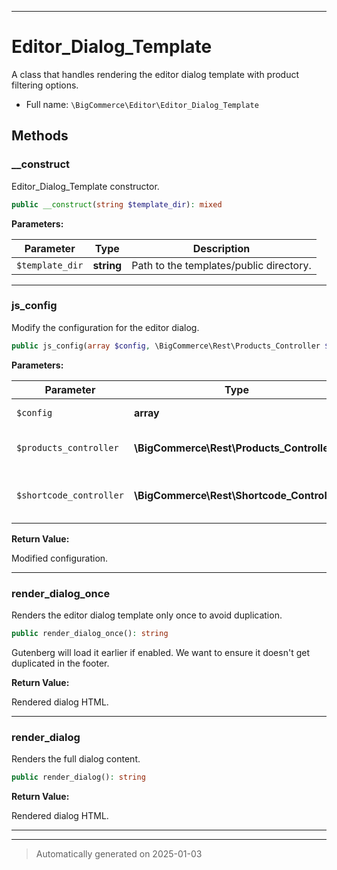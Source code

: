 ***

# Editor_Dialog_Template

A class that handles rendering the editor dialog template with product filtering options.



* Full name: `\BigCommerce\Editor\Editor_Dialog_Template`




## Methods


### __construct

Editor_Dialog_Template constructor.

```php
public __construct(string $template_dir): mixed
```








**Parameters:**

| Parameter | Type | Description |
|-----------|------|-------------|
| `$template_dir` | **string** | Path to the templates/public directory. |





***

### js_config

Modify the configuration for the editor dialog.

```php
public js_config(array $config, \BigCommerce\Rest\Products_Controller $products_controller, \BigCommerce\Rest\Shortcode_Controller $shortcode_controller): array
```








**Parameters:**

| Parameter | Type | Description |
|-----------|------|-------------|
| `$config` | **array** | Configuration array. |
| `$products_controller` | **\BigCommerce\Rest\Products_Controller** | The products controller instance. |
| `$shortcode_controller` | **\BigCommerce\Rest\Shortcode_Controller** | The shortcode controller instance. |


**Return Value:**

Modified configuration.




***

### render_dialog_once

Renders the editor dialog template only once to avoid duplication.

```php
public render_dialog_once(): string
```

Gutenberg will load it earlier if enabled. We want to ensure it doesn't
get duplicated in the footer.







**Return Value:**

Rendered dialog HTML.




***

### render_dialog

Renders the full dialog content.

```php
public render_dialog(): string
```









**Return Value:**

Rendered dialog HTML.




***


***
> Automatically generated on 2025-01-03
